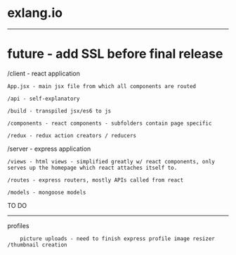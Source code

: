 # exlang.io
******
# future - add SSL before final release

/client - react application

	App.jsx - main jsx file from which all components are routed

	/api - self-explanatory
	
	/build - transpiled jsx/es6 to js
	
	/components - react components - subfolders contain page specific
	
	/redux - redux action creators / reducers
	

/server - express application

	/views - html views - simplified greatly w/ react components, only serves up the homepage which react attaches itself to. 

	/routes - express routers, mostly APIs called from react

	/models - mongoose models


TO DO
******
profiles

		picture uploads - need to finish express profile image resizer /thumbnail creation

	
